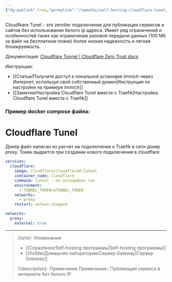 ```yaml
---
{"dg-publish":true,"permalink":"/zametki/self-hosting-cloudflare-tunel/","created":"2024-08-18 01:15","updated":"2025-06-09T01:51:33+03:00"}
---
```


Cloudfkare Tunel - это zerotier подключение для публикации сервисов и сайтов без использования белого ip адреса. Имеет ряд ограничений и особенностей таких как ограничение разовой передачи данных (100 Мб за файл на бесплатном плане) более низкая надежность и легкая блокируемость.

Документация: [Cloudflare Tunnel | Cloudflare Zero Trust docs](https://developers.cloudflare.com/cloudflare-one/connections/connect-networks/)

Инструкции:
- [[Статьи/Получите доступ к локальной установке Immich через Интернет, используя свой собственный домен\|Инструкция по настройке на примере Immich]]
- [[Заметки/Настройка Cloudflare Tunel вместе с Traefik\|Настройка Cloudflare Tunel вместе с Traefik]]
### Пример docker compose файла:

<div class="transclusion internal-embed is-loaded"><div class="markdown-embed">

<div class="markdown-embed-title">

# Cloudflare Tunel

</div>



Докер файл написан из расчет на подключение к Traefik в сети докер proxy. Токен выдается при создании нового подключения в cloudflare

```yaml
services:
  cloudflare:
    image: cloudflare/cloudflared:latest
    container_name: cloudflare
    command: tunnel --no-autoupdate run
    environment:
      - TUNNEL_TOKEN=$TUNNEL_TOKEN
    networks:
      - proxy
    restart: unless-stopped

networks:
  proxy:
    external: true
```



</div></div>


---
> [!urls]- Упоминания:
> - [[Служебное/Self-hosting программы\|Self-hosting программы]]
> - [[Хобби/Домашняя лаборатория/Сервер Gateway\|Сервер Gateway]]

> [!description]- Примечание
> Примечание:: Публикация сервиса в интернете без белого IP

